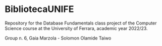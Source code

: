 # BibliotecaUNIFE

Repository for the Database Fundamentals class project of the Computer Science course at the University of Ferrara, academic year 2022/23.

Group n. 6, Gaia Marzola - Solomon Olamide Taiwo
